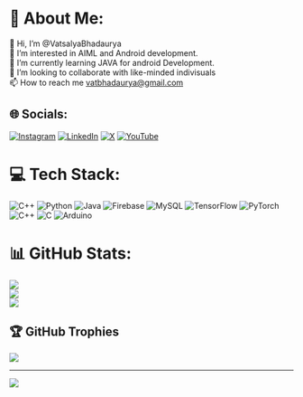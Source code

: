 # 💫 About Me:
👋 Hi, I’m @VatsalyaBhadaurya<br>👀 I’m interested in AIML and Android development.<br>🌱 I’m currently learning JAVA for android Development.<br>💞️ I’m looking to collaborate with like-minded indivisuals<br>📫 How to reach me vatbhadaurya@gmail.com


## 🌐 Socials:
[![Instagram](https://img.shields.io/badge/Instagram-%23E4405F.svg?logo=Instagram&logoColor=white)](https://instagram.com/_vatbhadaurya_) [![LinkedIn](https://img.shields.io/badge/LinkedIn-%230077B5.svg?logo=linkedin&logoColor=white)](https://linkedin.com/in/vatsalya-bhadaurya) [![X](https://img.shields.io/badge/X-black.svg?logo=X&logoColor=white)](https://x.com/_Vaastavikata) [![YouTube](https://img.shields.io/badge/YouTube-%23FF0000.svg?logo=YouTube&logoColor=white)](https://youtube.com/@CodeSalya) 

# 💻 Tech Stack:
![C++](https://img.shields.io/badge/c++-%2300599C.svg?style=for-the-badge&logo=c%2B%2B&logoColor=white) ![Python](https://img.shields.io/badge/python-3670A0?style=for-the-badge&logo=python&logoColor=ffdd54) ![Java](https://img.shields.io/badge/java-%23ED8B00.svg?style=for-the-badge&logo=openjdk&logoColor=white) ![Firebase](https://img.shields.io/badge/firebase-%23039BE5.svg?style=for-the-badge&logo=firebase) ![MySQL](https://img.shields.io/badge/mysql-4479A1.svg?style=for-the-badge&logo=mysql&logoColor=white) ![TensorFlow](https://img.shields.io/badge/TensorFlow-%23FF6F00.svg?style=for-the-badge&logo=TensorFlow&logoColor=white) ![PyTorch](https://img.shields.io/badge/PyTorch-%23EE4C2C.svg?style=for-the-badge&logo=PyTorch&logoColor=white) ![C++](https://img.shields.io/badge/c++-%2300599C.svg?style=for-the-badge&logo=c%2B%2B&logoColor=white) ![C](https://img.shields.io/badge/c-%2300599C.svg?style=for-the-badge&logo=c&logoColor=white) ![Arduino](https://img.shields.io/badge/-Arduino-00979D?style=for-the-badge&logo=Arduino&logoColor=white)
# 📊 GitHub Stats:
![](https://github-readme-stats.vercel.app/api?username=VatsalyaBhadaurya&theme=dark&hide_border=false&include_all_commits=true&count_private=true)<br/>
![](https://github-readme-streak-stats.herokuapp.com/?user=VatsalyaBhadaurya&theme=dark&hide_border=false)<br/>
![](https://github-readme-stats.vercel.app/api/top-langs/?username=VatsalyaBhadaurya&theme=dark&hide_border=false&include_all_commits=true&count_private=true&layout=compact)

## 🏆 GitHub Trophies
![](https://github-profile-trophy.vercel.app/?username=VatsalyaBhadaurya&theme=radical&no-frame=false&no-bg=false&margin-w=4)

---
[![](https://visitcount.itsvg.in/api?id=VatsalyaBhadaurya&icon=0&color=0)](https://visitcount.itsvg.in)

<!-- Proudly created with GPRM ( https://gprm.itsvg.in ) -->
